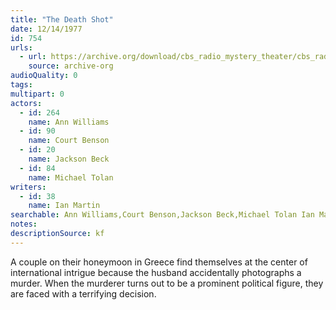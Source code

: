```yaml
---
title: "The Death Shot"
date: 12/14/1977
id: 754
urls: 
  - url: https://archive.org/download/cbs_radio_mystery_theater/cbs_radio_mystery_theater-0751-0800.zip/cbs_radio_mystery_theater-0751-0800%2Fcbsrmt_0754_the_death_shot.mp3
    source: archive-org
audioQuality: 0
tags: 
multipart: 0
actors:  
  - id: 264
    name: Ann Williams  
  - id: 90
    name: Court Benson  
  - id: 20
    name: Jackson Beck  
  - id: 84
    name: Michael Tolan
writers:  
  - id: 38
    name: Ian Martin
searchable: Ann Williams,Court Benson,Jackson Beck,Michael Tolan Ian Martin
notes: 
descriptionSource: kf
---
```

A couple on their honeymoon in Greece find themselves at the center of international intrigue because the husband accidentally photographs a murder. When the murderer turns out to be a prominent political figure, they are faced with a terrifying decision.